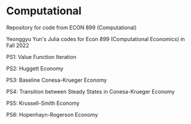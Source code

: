 # Computational
Repository for code from ECON 899 (Computational)

Yeonggyu Yun's Julia codes for Econ 899 (Computational Economics) in Fall 2022

PS1: Value Function Iteration

PS2: Huggett Economy

PS3: Baseline Conesa-Krueger Economy

PS4: Transition between Steady States in Conesa-Krueger Economy

PS5: Krussell-Smith Economy

PS6: Hopenhayn-Rogerson Economy
